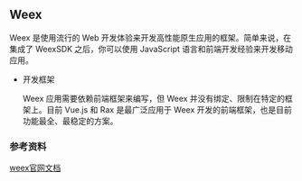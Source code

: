 ## Weex

Weex 是使用流行的 Web 开发体验来开发高性能原生应用的框架。简单来说，在集成了 WeexSDK 之后，你可以使用 JavaScript 语言和前端开发经验来开发移动应用。

* 开发框架

  Weex 应用需要依赖前端框架来编写，但 Weex 并没有绑定、限制在特定的框架上。目前 Vue.js 和 Rax 是最广泛应用于 Weex 开发的前端框架，也是目前功能最全、最稳定的方案。

### 参考资料

[weex官网文档](https://weex.apache.org/zh/guide/introduction.html)